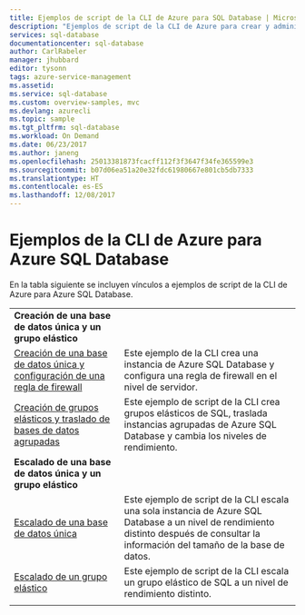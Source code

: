 ```yaml
---
title: Ejemplos de script de la CLI de Azure para SQL Database | Microsoft Docs
description: "Ejemplos de script de la CLI de Azure para crear y administrar servidores de Azure SQL Database, grupos elásticos, bases de datos y firewalls."
services: sql-database
documentationcenter: sql-database
author: CarlRabeler
manager: jhubbard
editor: tysonn
tags: azure-service-management
ms.assetid: 
ms.service: sql-database
ms.custom: overview-samples, mvc
ms.devlang: azurecli
ms.topic: sample
ms.tgt_pltfrm: sql-database
ms.workload: On Demand
ms.date: 06/23/2017
ms.author: janeng
ms.openlocfilehash: 25013381873fcacff112f3f3647f34fe365599e3
ms.sourcegitcommit: b07d06ea51a20e32fdc61980667e801cb5db7333
ms.translationtype: HT
ms.contentlocale: es-ES
ms.lasthandoff: 12/08/2017
---
```

# <a name="azure-cli-samples-for-azure-sql-database"></a>Ejemplos de la CLI de Azure para Azure SQL Database

En la tabla siguiente se incluyen vínculos a ejemplos de script de la CLI de Azure para Azure SQL Database.

| |  |
|---|---|
|**Creación de una base de datos única y un grupo elástico**||
| [Creación de una base de datos única y configuración de una regla de firewall](scripts/sql-database-create-and-configure-database-cli.md?toc=%2fcli%2fazure%2ftoc.json) | Este ejemplo de la CLI crea una instancia de Azure SQL Database y configura una regla de firewall en el nivel de servidor. |
| [Creación de grupos elásticos y traslado de bases de datos agrupadas](scripts/sql-database-move-database-between-pools-cli.md?toc=%2fcli%2fazure%2ftoc.json) | Este ejemplo de script de la CLI crea grupos elásticos de SQL, traslada instancias agrupadas de Azure SQL Database y cambia los niveles de rendimiento.|
|**Escalado de una base de datos única y un grupo elástico**||
| [Escalado de una base de datos única](scripts/sql-database-monitor-and-scale-database-cli.md?toc=%2fcli%2fazure%2ftoc.json) | Este ejemplo de script de la CLI escala una sola instancia de Azure SQL Database a un nivel de rendimiento distinto después de consultar la información del tamaño de la base de datos. |
| [Escalado de un grupo elástico](scripts/sql-database-scale-pool-cli.md?toc=%2fcli%2fazure%2ftoc.json) | Este ejemplo de script de la CLI escala un grupo elástico de SQL a un nivel de rendimiento distinto.  |
|||
